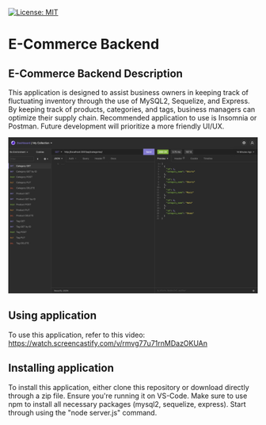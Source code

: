 [![License: MIT](https://img.shields.io/badge/License-MIT-yellow.svg)](https://opensource.org/licenses/MIT)

# E-Commerce Backend

## E-Commerce Backend Description

This application is designed to assist business owners in keeping track of fluctuating inventory through the use of MySQL2, Sequelize, and Express. By keeping track of products, categories, and tags, business managers can optimize their supply chain. Recommended application to use is Insomnia or Postman. Future development will prioritize a more friendly UI/UX.

![Image of application](./assets/ecommerce.png)

## Using application

To use this application, refer to this video: https://watch.screencastify.com/v/rmvg77u71rnMDazOKUAn

## Installing application

To install this application, either clone this repository or download directly through a zip file. Ensure you're running it on VS-Code. Make sure to use npm to install all necessary packages (mysql2, sequelize, express). Start through using the "node server.js" command.